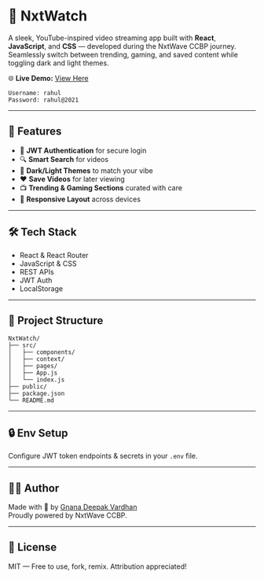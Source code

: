 # 🎥 NxtWatch

A sleek, YouTube-inspired video streaming app built with **React**, **JavaScript**, and **CSS** — developed during the NxtWave CCBP journey. Seamlessly switch between trending, gaming, and saved content while toggling dark and light themes.

🌐 **Live Demo:** [View Here](https://deepakv.ccbp.tech)

```text
Username: rahul  
Password: rahul@2021
```

---

## 🚀 Features

- 🔐 **JWT Authentication** for secure login
- 🔍 **Smart Search** for videos
- 🌙 **Dark/Light Themes** to match your vibe
- ❤️ **Save Videos** for later viewing
- 📺 **Trending & Gaming Sections** curated with care
- 📱 **Responsive Layout** across devices

---

## 🛠️ Tech Stack

- React & React Router
- JavaScript & CSS
- REST APIs
- JWT Auth
- LocalStorage

---

## 📁 Project Structure

```
NxtWatch/
├── src/
│   ├── components/
│   ├── context/
│   ├── pages/
│   ├── App.js
│   └── index.js
├── public/
├── package.json
└── README.md
```

---

## 🔒 Env Setup

Configure JWT token endpoints & secrets in your `.env` file.

---

## 👨‍💻 Author

Made with 💙 by [Gnana Deepak Vardhan](https://github.com/gnanadeepakvardhan)  
Proudly powered by NxtWave CCBP.

---

## 📜 License

MIT — Free to use, fork, remix. Attribution appreciated!
